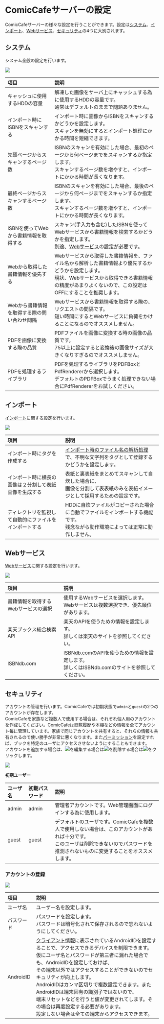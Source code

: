 # ComicCafeサーバーの設定
ComicCafeサーバーの様々な設定を行うことができます。設定は[システム](#system)、[インポート](#import)、[Webサービス](#webservice)、[セキュリティ](#security)の4つに大別されます。

## <a name ="system">システム</a>
システム全般の設定を行います。

<img src='https://raw.githubusercontent.com/burton999dev/ComicCafeHelp/master/images/ja/server/SettingSystem.png'/>

|項目|説明|
|:-----------|:------------|
キャッシュに使用するHDDの容量|解凍した画像をサーバ上にキャッシュする為に使用するHDDの容量です。<BR>通常はデフォルトのままで問題ありません。
インポート時にISBNをスキャンする|インポート時に画像からISBNをスキャンするかどうかを設定します。<BR>スキャンを無効にするとインポート処理にかかる時間を短縮できます。
先頭ページからスキャンするページ数|ISBNのスキャンを有効にした場合、最初のページから何ページまでをスキャンするか指定します。<BR>スキャンするページ数を増やすと、インポートにかかる時間が長くなります。
最終ページからスキャンするページ数|ISBNのスキャンを有効にした場合、最後のページから何ページまでをスキャンするか指定します。<BR>スキャンするページ数を増やすと、インポートにかかる時間が長くなります。
ISBNを使ってWebから書籍情報を取得する|スキャン(手入力も含む)したISBNを使ってWebサービスから書籍情報を検索するかどうかを指定します。<BR>別途、[Webサービス](#webservice)の設定が必要です。
Webから取得した書籍情報を優先する|Webサービスから取得した書籍情報を、ファイル名から解析した書籍情報より優先するかどうかを設定します。<BR>現状、Webサービスから取得できる書籍情報の精度があまりよくないので、この設定はOFFにすることを推奨します。
Webから書籍情報を取得する際の問い合わせ間隔|Webサービスから書籍情報を取得する際の、リクエストの間隔です。<BR>短い時間にするとWebサービスに負荷をかけることになるのでオススメしません。
PDFを画像に変換する際の品質|PDFファイルを画像に変換する時の画像の品質です。<BR>75以上に設定すると変換後の画像サイズが大きくなりすぎるのでオススメしません。
PDFを処理するライブラリ|PDFを処理するライブラリをPDFBoxとPdfRendererから選択します。<BR>デフォルトのPDFBoxでうまく処理できない場合にPdfRendererをお試しください。

## <a name ="import">インポート</a>
[インポート](Import.mkd)に関する設定を行います。

<img src='https://raw.githubusercontent.com/burton999dev/ComicCafeHelp/master/images/ja/server/SettingImport.png'/>

|項目|説明|
|:-----------|:------------|
インポート時にタグを作成する|[インポート時のファイル名の解析処理](Import.mkd)で、不明な文字列をタグとして登録するかどうかを設定します。
インポート時に横長の画像は２分割して表紙画像を生成する|表紙と裏表紙をまとめてスキャンして自炊した場合に、<BR>画像を分割して表表紙のみを表紙イメージとして採用するための設定です。
ディレクトリを監視して自動的にファイルをインポートする|HDDに自炊ファイルがコピーされた場合に自動でファイルをインポートする機能です。<BR>残念ながら動作環境によっては正常に動作しません。

## <a name ="webservice">Webサービス</a>
[Webサービス](../Webservice.mkd)に関する設定を行います。

<img src='https://raw.githubusercontent.com/burton999dev/ComicCafeHelp/master/images/ja/server/SettingWebservice.png'/>

|項目|説明|
|:-----------|:------------|
書籍情報を取得するWebサービスの選択|使用するWebサービスを選択します。Webサービスは複数選択でき、優先順位があります。
楽天ブックス総合検索API|楽天のAPIを使うための情報を設定します。<BR>詳しくは楽天のサイトを参照してください。
ISBNdb.com|ISBNdb.comのAPIを使うための情報を設定します。<BR>詳しくはISBNdb.comのサイトを参照してください。

## <a name ="security">セキュリティ</a>
アカウントの管理を行います。ComicCafeでは初期状態で`admin`と`guest`の2つのアカウントが存在します。  
ComicCafeを家族など複数人で使用する場合は、それぞれ個人用のアカウントを作成してください。ComicCafeは[閲覧履歴](../../Client/BasicOperations/DirectorySearch.mkd#history)や[本棚](../../Client/BasicOperations/Bookshelf.mkd)などの情報を全てアカウント毎に管理しています。家族で同じアカウントを共有すると、それらの情報も共有されるので使い勝手が非常に悪くなります。また[パーミッション](../Permission.mkd)を設定すれば、ブックを特定のユーザにアクセスさせないようにすることもできます。  
アカウントを追加する場合は、![](https://raw.githubusercontent.com/burton999dev/ComicCafeHelp/master/images/server/icon/add_user.png)を編集する場合は![](https://raw.githubusercontent.com/burton999dev/ComicCafeHelp/master/images/server/icon/edit.gif)を削除する場合は![](https://raw.githubusercontent.com/burton999dev/ComicCafeHelp/master/images/server/icon/delete.gif)をクリックします。

<img src='https://raw.githubusercontent.com/burton999dev/ComicCafeHelp/master/images/ja/server/SettingSecurity.png'/>

**初期ユーザー**

|ユーザ名|初期パスワード|説明|
|:-----------|:------------|:------------|
admin|admin|管理者アカウントです。Web管理画面にログインする為に使用します。
guest|guest|デフォルトのユーザです。ComicCafeを複数人で使用しない場合は、このアカウントがあれば十分です。<BR>このユーザは削除できないのでパスワードを推測されないものに変更することをオススメします。

### <a name ="add_account">アカウントの登録</a>
<img src='https://raw.githubusercontent.com/burton999dev/ComicCafeHelp/master/images/ja/server/SettingSecurityAddUser.png'/>


|項目|説明|
|:-----------|:------------|
ユーザ名|ユーザー名を設定します。
パスワード|パスワードを設定します。<BR>パスワードは暗号化されて保存されるので忘れないようにしてください。
AndroidID|[クライアント情報](../../Client/BasicOperations/Information.mkd)に表示されているAndroidIDを設定することで、アクセスできるデバイスを制限できます。<BR>仮にユーザ名とパスワードが第三者に漏れた場合でも、AndroidIDを設定しておけば、<BR>その端末以外ではアクセスすることができないのでセキュリティが向上します。<BR>AndroidIDはカンマ区切りで複数設定できます。またAndroidIDは端末固有の識別子ではないので、<BR>端末リセットなどを行うと値が変更されてします。その場合は再度設定する必要があります。<BR>設定しない場合は全ての端末からアクセスできます。


